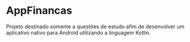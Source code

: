 # AppFinancas
Projeto destinado somente a questões de estudo afim de desenvolver um aplicativo nativo para Android utilizando a linguagem Kotlin.
